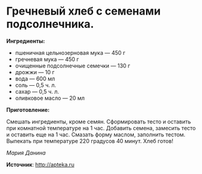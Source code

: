 # Гречневый хлеб с семенами подсолнечника.

**Ингредиенты:**

- пшеничная цельнозерновая мука — 450 г
- гречневая мука — 450 г
- очищенные подсолнечные семечки — 130 г
- дрожжи — 10 г
- вода — 600 мл
- соль — 0,5 ч. л.
- сахар — 0,5 ч. л.
- оливковое масло — 20 мл

**Приготовление:**

Смешать ингредиенты, кроме семян. Сформировать тесто и оставить при комнатной температуре на 1 час. Добавить семена, замесить тесто и оставить еще на 1 час. Смазать форму маслом, заполнить тестом. Выпекать при температуре 220 градусов 40 минут. Хлеб готов!

_Мария Данина_

**Источник**: http://apteka.ru
